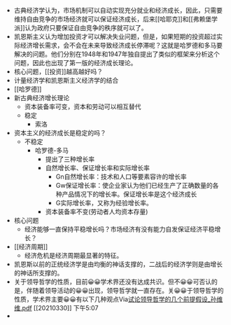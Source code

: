 - 古典经济学认为，市场机制可以自动实现充分就业和经济成长，因此，只需要维持自由竞争的市场经济就可以保证经济成长，后来[[哈耶克]]和[[弗赖堡学派]]认为政府只要保证自由竞争的秩序就可以了。
- 凯恩斯主义认为增加投资才可以解决失业问题，但是，如果短期的投资超过实际经济增长需求，会不会在未来导致经济成长停滞呢？这就是哈罗德和多马要解决的问题。他们分别在1948年和1947年独自提出了类似的框架来分析这个问题，因此也出现了第一版的经济成长理论。
- 核心问题，[[投资]]越高越好吗？
- 计量经济学和凯恩斯主义经济学的结合
- [[哈罗德]]
- 新古典经济增长理论
    - 资本装备率可变，资本和劳动可以相互替代
    - 稳定
        - 索洛
- 资本主义的经济成长是稳定的吗？
    - 不稳定
        - 哈罗德-多马
            - 提出了三种增长率
            - 自然增长率、保证增长率和实际增长率
                - Gn自然增长率：技术和人口等要素容许的增长率
                - Gw保证增长率：使企业家认为他们已经生产了正确数量的各种产品情况下的增长率。保证增长率是这个经济成长
                - G实际增长率，又称为经验增长率。
            - 资本装备率不变(劳动者人均资本存量)
- 核心问题
    - 经济能够一直保持平稳增长吗？市场经济有没有能力自发保证经济平稳增长？
- [[经济周期]]
    - 经济危机是经济周期最显著的特征。
- 凯恩斯以前的正统经济学是由均衡的神话支撑的，二战后的经济学则是由增长的神话所支撑的。
- 关于领导哲学的性质，目前😀😀学术界还没有达成共识。但不😀😀可否认的是，伴随着领导活动的😀😀出现，领导哲学就一直存在。关😀😀于领导哲学的性质，学术界主要😀😀有以下几种观点Via[试论领导哲学的几个前提假设_孙维维.pdf](file:///Users/wangxiaohui/Downloads/%E8%AF%95%E8%AE%BA%E9%A2%86%E5%AF%BC%E5%93%B2%E5%AD%A6%E7%9A%84%E5%87%A0%E4%B8%AA%E5%89%8D%E6%8F%90%E5%81%87%E8%AE%BE_%E5%AD%99%E7%BB%B4%E7%BB%B4.pdf) [[20210330]] 下午5:07
- 
